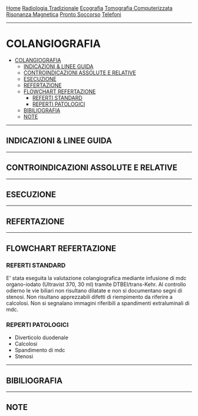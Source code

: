 <div class="topnav">
  <a href="https://sl-rad.github.io/SL-Rad-Vademecum">Home</a>
  <a href="https://sl-rad.github.io/SL-Rad-Vademecum/radiologia_tradizionale.html">Radiologia Tradizionale</a>
  <a href="https://sl-rad.github.io/SL-Rad-Vademecum/ecografia.html">Ecografia</a>
  <a href="https://sl-rad.github.io/SL-Rad-Vademecum/tomografia_computerizzata.html">Tomografia Computerizzata</a>
  <a href="https://sl-rad.github.io/SL-Rad-Vademecum/risonanza_magnetica.html">Risonanza Magnetica</a>
  <a href="https://sl-rad.github.io/SL-Rad-Vademecum/pronto_soccorso.html">Pronto Soccorso</a>
  <a href="https://sl-rad.github.io/SL-Rad-Vademecum/contatti.html">Telefoni</a>
</div>

---

# COLANGIOGRAFIA
<!--- DA AGGIORNARE -->
- [COLANGIOGRAFIA](#colangiografia)
	- [INDICAZIONI & LINEE GUIDA](#indicazioni--linee-guida)
	- [CONTROINDICAZIONI ASSOLUTE E RELATIVE](#controindicazioni-assolute-e-relative)
	- [ESECUZIONE](#esecuzione)
	- [REFERTAZIONE](#refertazione)
	- [FLOWCHART REFERTAZIONE](#flowchart-refertazione)
		- [REFERTI STANDARD](#referti-standard)
		- [REPERTI PATOLOGICI](#reperti-patologici)
	- [BIBILIOGRAFIA](#bibiliografia)
	- [NOTE](#note)

---

## INDICAZIONI & LINEE GUIDA

---

## CONTROINDICAZIONI ASSOLUTE E RELATIVE

---

## ESECUZIONE

---

## REFERTAZIONE

---

## FLOWCHART REFERTAZIONE

### REFERTI STANDARD

E' stata eseguita la valutazione colangiografica mediante infusione di mdc organo-iodato (Ultravist 370, 30 ml) tramite DTBEI/trans-Kehr. 
Al controllo odierno le vie biliari non risultano dilatate e non si documentano segni di stenosi. 
Non risultano apprezzabili difetti di riempimento da riferire a calcolosi.
Non si segnalano immagini riferibili a spandimenti extraluminali di mdc.

### REPERTI PATOLOGICI

- Diverticolo duodenale
- Calcolosi
- Spandimento di mdc
- Stenosi

---

## BIBILIOGRAFIA

---

## NOTE